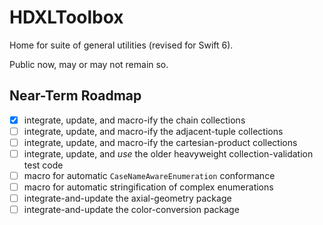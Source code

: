 # HDXLToolbox
Home for suite of general utilities (revised for Swift 6).

Public now, may or may not remain so.

## Near-Term Roadmap

- [x] integrate, update, and macro-ify the chain collections 
- [ ] integrate, update, and macro-ify the adjacent-tuple collections
- [ ] integrate, update, and macro-ify the cartesian-product collections
- [ ] integrate, update, and *use* the older heavyweight collection-validation test code
- [ ] macro for automatic `CaseNameAwareEnumeration` conformance
- [ ] macro for automatic stringification of complex enumerations
- [ ] integrate-and-update the axial-geometry package
- [ ] integrate-and-update the color-conversion package
